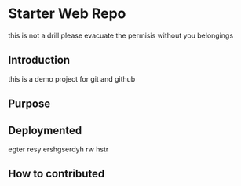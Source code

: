# Starter Web Repo

this is not a drill please evacuate the permisis without you belongings
## Introduction

this is a demo project for git and github

## Purpose



## Deploymented
egter resy ershgserdyh rw hstr

## How to contributed